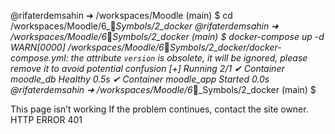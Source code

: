 @rifaterdemsahin ➜ /workspaces/Moodle (main) $ cd /workspaces/Moodle/6_🔣_Symbols/2_docker
@rifaterdemsahin ➜ /workspaces/Moodle/6_🔣_Symbols/2_docker (main) $ docker-compose up -d 
WARN[0000] /workspaces/Moodle/6_🔣_Symbols/2_docker/docker-compose.yml: the attribute `version` is obsolete, it will be ignored, please remove it to avoid potential confusion 
[+] Running 2/1
 ✔ Container moodle_db   Healthy                                                                      0.5s 
 ✔ Container moodle_app  Started                                                                      0.0s 
@rifaterdemsahin ➜ /workspaces/Moodle/6_🔣_Symbols/2_docker (main) $ 

This page isn’t working
If the problem continues, contact the site owner.
HTTP ERROR 401

